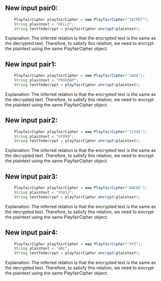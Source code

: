 ## New input pair0:
```java
    PlayfairCipher playfairCipher = new PlayfairCipher("SECRET");
    String plaintext = "HELLO";
    String textTodecrypt = playfairCipher.encrypt(plaintext);
```
Explanation: The inferred relation is that the encrypted text is the same as the decrypted text. Therefore, to satisfy this relation, we need to encrypt the plaintext using the same PlayfairCipher object.

## New input pair1:
```java
    PlayfairCipher playfairCipher = new PlayfairCipher("JAVA");
    String plaintext = "PROGRAM";
    String textTodecrypt = playfairCipher.encrypt(plaintext);
```
Explanation: The inferred relation is that the encrypted text is the same as the decrypted text. Therefore, to satisfy this relation, we need to encrypt the plaintext using the same PlayfairCipher object.

## New input pair2:
```java
    PlayfairCipher playfairCipher = new PlayfairCipher("12345");
    String plaintext = "67890";
    String textTodecrypt = playfairCipher.encrypt(plaintext);
```
Explanation: The inferred relation is that the encrypted text is the same as the decrypted text. Therefore, to satisfy this relation, we need to encrypt the plaintext using the same PlayfairCipher object.

## New input pair3:
```java
    PlayfairCipher playfairCipher = new PlayfairCipher("ABCDE");
    String plaintext = "FGHIJ";
    String textTodecrypt = playfairCipher.encrypt(plaintext);
```
Explanation: The inferred relation is that the encrypted text is the same as the decrypted text. Therefore, to satisfy this relation, we need to encrypt the plaintext using the same PlayfairCipher object.

## New input pair4:
```java
    PlayfairCipher playfairCipher = new PlayfairCipher("XYZ");
    String plaintext = "ABC";
    String textTodecrypt = playfairCipher.encrypt(plaintext);
```
Explanation: The inferred relation is that the encrypted text is the same as the decrypted text. Therefore, to satisfy this relation, we need to encrypt the plaintext using the same PlayfairCipher object.
